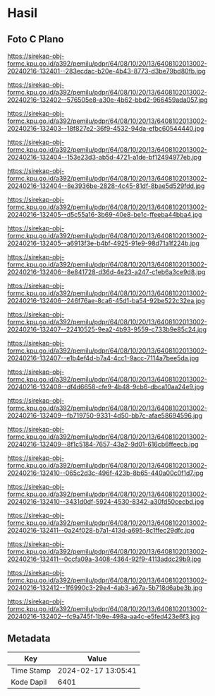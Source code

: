 # Hasil

## Foto C Plano

https://sirekap-obj-formc.kpu.go.id/a392/pemilu/pdpr/64/08/10/20/13/6408102013002-20240216-132401--283ecdac-b20e-4b43-8773-d3be79bd80fb.jpg

https://sirekap-obj-formc.kpu.go.id/a392/pemilu/pdpr/64/08/10/20/13/6408102013002-20240216-132402--576505e8-a30e-4b62-bbd2-966459ada057.jpg

https://sirekap-obj-formc.kpu.go.id/a392/pemilu/pdpr/64/08/10/20/13/6408102013002-20240216-132403--18f827e2-36f9-4532-94da-efbc60544440.jpg

https://sirekap-obj-formc.kpu.go.id/a392/pemilu/pdpr/64/08/10/20/13/6408102013002-20240216-132404--153e23d3-ab5d-4721-a1de-bf12494977eb.jpg

https://sirekap-obj-formc.kpu.go.id/a392/pemilu/pdpr/64/08/10/20/13/6408102013002-20240216-132404--8e3936be-2828-4c45-81df-8bae5d529fdd.jpg

https://sirekap-obj-formc.kpu.go.id/a392/pemilu/pdpr/64/08/10/20/13/6408102013002-20240216-132405--d5c55a16-3b69-40e8-be1c-ffeeba44bba4.jpg

https://sirekap-obj-formc.kpu.go.id/a392/pemilu/pdpr/64/08/10/20/13/6408102013002-20240216-132405--a6913f3e-b4bf-4925-91e9-98d71a1f224b.jpg

https://sirekap-obj-formc.kpu.go.id/a392/pemilu/pdpr/64/08/10/20/13/6408102013002-20240216-132406--8e841728-d36d-4e23-a247-c1eb6a3ce9d8.jpg

https://sirekap-obj-formc.kpu.go.id/a392/pemilu/pdpr/64/08/10/20/13/6408102013002-20240216-132406--246f76ae-8ca6-45d1-ba54-92be522c32ea.jpg

https://sirekap-obj-formc.kpu.go.id/a392/pemilu/pdpr/64/08/10/20/13/6408102013002-20240216-132407--22410525-9ea2-4b93-9559-c733b9e85c24.jpg

https://sirekap-obj-formc.kpu.go.id/a392/pemilu/pdpr/64/08/10/20/13/6408102013002-20240216-132407--e1b4ef4d-b7a4-4cc1-9acc-7114a7bee5da.jpg

https://sirekap-obj-formc.kpu.go.id/a392/pemilu/pdpr/64/08/10/20/13/6408102013002-20240216-132408--df4d6658-cfe9-4b48-9cb6-dbca10aa24e9.jpg

https://sirekap-obj-formc.kpu.go.id/a392/pemilu/pdpr/64/08/10/20/13/6408102013002-20240216-132409--fb719750-9331-4d50-bb7c-afae58694596.jpg

https://sirekap-obj-formc.kpu.go.id/a392/pemilu/pdpr/64/08/10/20/13/6408102013002-20240216-132409--8f1c5184-7657-43a2-9d01-616cb6ffeecb.jpg

https://sirekap-obj-formc.kpu.go.id/a392/pemilu/pdpr/64/08/10/20/13/6408102013002-20240216-132410--065c2d3c-496f-423b-8b65-440a00c0f1d7.jpg

https://sirekap-obj-formc.kpu.go.id/a392/pemilu/pdpr/64/08/10/20/13/6408102013002-20240216-132410--3431d0df-5924-4530-8342-a30fd50cecbd.jpg

https://sirekap-obj-formc.kpu.go.id/a392/pemilu/pdpr/64/08/10/20/13/6408102013002-20240216-132411--0a24f028-b7a1-413d-a695-8c1ffec29dfc.jpg

https://sirekap-obj-formc.kpu.go.id/a392/pemilu/pdpr/64/08/10/20/13/6408102013002-20240216-132411--0ccfa09a-3408-4364-92f9-4113addc29b9.jpg

https://sirekap-obj-formc.kpu.go.id/a392/pemilu/pdpr/64/08/10/20/13/6408102013002-20240216-132412--1f6990c3-29e4-4ab3-a67a-5b718d6abe3b.jpg

https://sirekap-obj-formc.kpu.go.id/a392/pemilu/pdpr/64/08/10/20/13/6408102013002-20240216-132402--fc9a745f-1b9e-498a-aa4c-e5fed423e6f3.jpg


## Metadata

| Key        | Value               |
| ---------- | ------------------- |
| Time Stamp | 2024-02-17 13:05:41 |
| Kode Dapil | 6401                |



